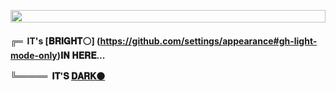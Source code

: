 <!--📏LINE-->
<p align="center">
<img src="https://i.imgur.com/dBaSKWF.gif" height="20" width="100%">
<!--🎨THEMEMODE / 🌐WEBSITE: https://fancytext.blogspot.com/ -->
<h4 align="left">

 ╔═&nbsp;&nbsp;IT's [𝐁𝐑𝐈𝐆𝐇𝐓⚪] (https://github.com/settings/appearance#gh-light-mode-only)𝐈𝐍 𝐇𝐄𝐑𝐄...                                                   

 
╚═════ &nbsp;𝐈𝐓'𝐒 [𝐃𝐀𝐑𝐊⚫](https://github.com/settings/appearance#gh-dark-mode-only)

</h4>
